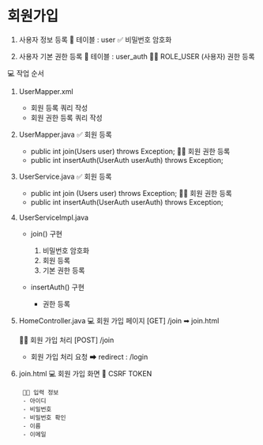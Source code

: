 # 회원가입

1. 사용자 정보 등록
    🎁 테이블 : user
    ✅ 비밀번호 암호화

2. 사용자 기본 권한 등록
    🎁 테이블 : user_auth
    👩‍💼 ROLE_USER (사용자) 권한 등록


💻 작업 순서
1. UserMapper.xml
    - 회원 등록 쿼리 작성
    - 회원 권한 등록 쿼리 작성

2. UserMapper.java
    ✅ 회원 등록
    - public int join(Users user) throws Exception;
    👩‍💼 회원 권한 등록
    - public int insertAuth(UserAuth userAuth) throws Exception;

3. UserService.java
    ✅ 회원 등록
    - public int join (Users user) throws Exception;
    👩‍💼 회원 권한 등록
    - public int insertAuth(UserAuth userAuth) throws Exception;

4. UserServiceImpl.java
    - join() 구현
        1. 비밀번호 암호화
        2. 회원 등록
        3. 기본 권한 등록

    - insertAuth() 구현
        - 권한 등록

5. HomeController.java
    💻 회원 가입 페이지
    [GET] /join
    ➡ join.html

    👩‍💻 회원 가입 처리
    [POST] /join
    - 회원 가입 처리 요청
    ➡ redirect : /login

6. join.html
    💻 회원 가입 화면
        💍 CSRF TOKEN

        👩‍💼 입력 정보
        - 아이디
        - 비밀번호
        - 비밀번호 확인
        - 이름
        - 이메일